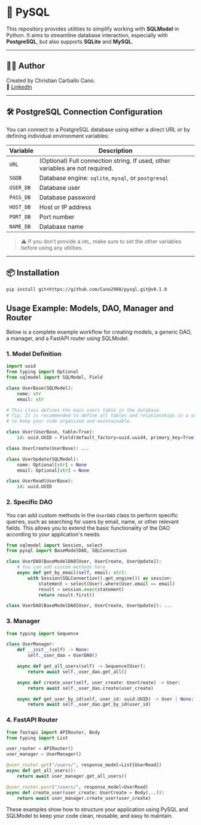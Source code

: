 # 🚀 PySQL

This repository provides utilities to simplify working with **SQLModel** in Python. It aims to streamline database interaction, especially with **PostgreSQL**, but also supports **SQLite** and **MySQL**.

---

## 👨‍💻 Author

Created by Christian Carballo Cano.  
🔗 [LinkedIn](https://www.linkedin.com/in/cano2908/)

---

## 🛠️ PostgreSQL Connection Configuration

You can connect to a PostgreSQL database using either a direct URL or by defining individual environment variables:

| Variable     | Description                                                                 |
|--------------|------------------------------------------------------------------------------|
| `URL`        | (Optional) Full connection string. If used, other variables are not required. |
| `SGDB`       | Database engine: `sqlite`, `mysql`, or `postgresql`                         |
| `USER_DB`    | Database user                                                               |
| `PASS_DB`    | Database password                                                           |
| `HOST_DB`    | Host or IP address                                                          |
| `PORT_DB`    | Port number                                                                 |
| `NAME_DB`    | Database name                                                               |

> ⚠️ If you don’t provide a `URL`, make sure to set the other variables before using any utilities.

---

## 📦 Installation

```bash
pip install git+https://github.com/Cano2908/pysql.git@v0.1.0
```

## Usage Example: Models, DAO, Manager and Router

Below is a complete example workflow for creating models, a generic DAO, a manager, and a FastAPI router using SQLModel.

### 1. Model Definition

```python
import uuid
from typing import Optional
from sqlmodel import SQLModel, Field

class UserBase(SQLModel):
    name: str
    email: str

# This class defines the main users table in the database.
# Tip: It is recommended to define all tables and relationships in a separate file (e.g., `models.py`)
# to keep your code organized and maintainable.

class User(UserBase, table=True):
    id: uuid.UUID = Field(default_factory=uuid.uuid4, primary_key=True)

class UserCreate(UserBase): ...

class UserUpdate(SQLModel):
    name: Optional[str] = None
    email: Optional[str] = None

class UserRead(UserBase):
    id: uuid.UUID
```

### 2. Specific DAO
You can add custom methods in the `UserDAO` class to perform specific queries, such as searching for users by email, name, or other relevant fields. This allows you to extend the basic functionality of the DAO according to your application's needs.

```python
from sqlmodel import Session, select
from pysql import BaseModelDAO, SQLConnection

class UserDAO(BaseModelDAO[User, UserCreate, UserUpdate]):
    # You can add custom methods here
    async def get_by_email(self, email: str):
        with Session(SQLConnection().get_engine()) as session:
            statement = select(User).where(User.email == email)
            result = session.exec(statement)
            return result.first()

class UserDAO(BaseModelDAO[User, UserCreate, UserUpdate]): ...
```

### 3. Manager

```python
from typing import Sequence

class UserManager:
    def __init__(self) -> None:
        self._user_dao = UserDAO()

    async def get_all_users(self) -> Sequence[User]:
        return await self._user_dao.get_all()

    async def create_user(self, user_create: UserCreate) -> User:
        return await self._user_dao.create(user_create)

    async def get_user_by_id(self, user_id: uuid.UUID) -> User | None:
        return await self._user_dao.get_by_id(user_id)
```

### 4. FastAPI Router

```python
from fastapi import APIRouter, Body
from typing import List

user_router = APIRouter()
user_manager = UserManager()

@user_router.get("/users/", response_model=List[UserRead])
async def get_all_users():
    return await user_manager.get_all_users()

@user_router.post("/users/", response_model=UserRead)
async def create_user(user_create: UserCreate = Body(...)):
    return await user_manager.create_user(user_create)
```

These examples show how to structure your application using PySQL and SQLModel to keep your code clean, reusable, and easy to maintain.
